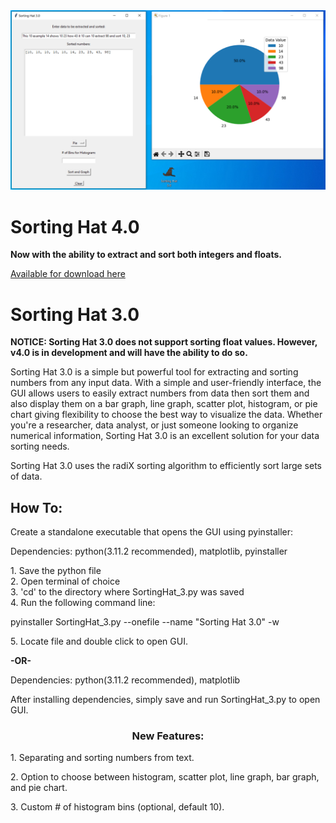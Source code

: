 
<img src="SortingHat_cover3.png">

<h1>Sorting Hat 4.0</h1>
<p><b>Now with the ability to extract and sort both integers and floats.</b></p>
<a href="https://jrh89.gumroad.com/l/msxuw">Available for download here</a>

<h1>Sorting Hat 3.0</h1>
<p><b>NOTICE: Sorting Hat 3.0 does not support sorting float values. However, v4.0 is in development and will have the ability to do so.</b></p>
<p>Sorting Hat 3.0 is a simple but powerful tool for extracting and sorting numbers from any input data. With a simple and user-friendly interface, the GUI allows users to easily extract numbers from data then sort them and also display them on a bar graph, line graph, scatter plot, histogram, or pie chart giving flexibility to choose the best way to visualize the data. Whether you're a researcher, data analyst, or just someone looking to organize numerical information, Sorting Hat 3.0 is an excellent solution for your data sorting needs.</p>

<p>Sorting Hat 3.0 uses the radiX sorting algorithm to efficiently sort large sets of data.</p>

<h2>How To: </h2>

<p>Create a standalone executable that opens the GUI using pyinstaller:</p>
   <p>Dependencies: python(3.11.2 recommended), matplotlib, pyinstaller<p>
   <p>
   1. Save the python file<br>
   2. Open terminal of choice<br>
   3. 'cd' to the directory where SortingHat_3.py was saved<br>
   4. Run the following command line:<br> 
     <p> pyinstaller SortingHat_3.py --onefile --name "Sorting Hat 3.0" -w </p>
   5. Locate file and double click to open GUI.
   </p>
   
<p><b>-OR-</b></p>

<p>Dependencies: python(3.11.2 recommended), matplotlib

   <p>After installing dependencies, simply save and run SortingHat_3.py to open GUI.</p>
<h3 style="text-align: center">New Features:</h3>
<p>1. Separating and sorting numbers from text.</p>
<p>2. Option to choose between histogram, scatter plot, line graph, bar graph, and pie chart.</p>
<p>3. Custom # of histogram bins (optional, default 10).</p>
